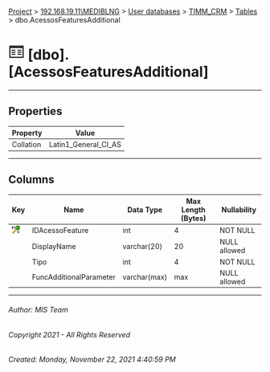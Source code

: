 #### 

[Project](../../../../index.md) > [192.168.19.11\\MEDIBLNG](../../../index.md) > [User databases](../../index.md) > [TIMM_CRM](../index.md) > [Tables](Tables.md) > dbo.AcessosFeaturesAdditional

# ![Tables](../../../../Images/Table32.png) [dbo].[AcessosFeaturesAdditional]

---

## <a name="#properties"></a>Properties

| Property | Value |
|---|---|
| Collation | Latin1_General_CI_AS |


---

## <a name="#columns"></a>Columns

| Key | Name | Data Type | Max Length (Bytes) | Nullability |
|---|---|---|---|---|
| [![Cluster Primary Key PK_AcessosFeaturesAdditional: IDAcessoFeature](../../../../Images/pkcluster.png)](#indexes) | IDAcessoFeature | int | 4 | NOT NULL |
|  | DisplayName | varchar(20) | 20 | NULL allowed |
|  | Tipo | int | 4 | NOT NULL |
|  | FuncAdditionalParameter | varchar(max) | max | NULL allowed |


---

###### Author:  MIS Team

###### Copyright 2021 - All Rights Reserved

###### Created: Monday, November 22, 2021 4:40:59 PM

